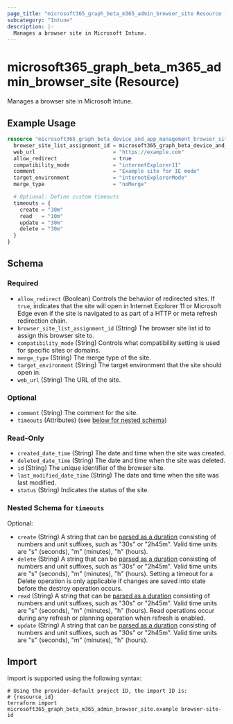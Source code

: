 ```yaml
---
page_title: "microsoft365_graph_beta_m365_admin_browser_site Resource - microsoft365"
subcategory: "Intune"
description: |-
  Manages a browser site in Microsoft Intune.
---
```


# microsoft365_graph_beta_m365_admin_browser_site (Resource)

Manages a browser site in Microsoft Intune.

## Example Usage

```terraform
resource "microsoft365_graph_beta_device_and_app_management_browser_site" "example_site" {
  browser_site_list_assignment_id = microsoft365_graph_beta_device_and_app_management_browser_site_list.example.id
  web_url                         = "https://example.com"
  allow_redirect                  = true
  compatibility_mode              = "internetExplorer11"
  comment                         = "Example site for IE mode"
  target_environment              = "internetExplorerMode"
  merge_type                      = "noMerge"

  # Optional: Define custom timeouts
  timeouts = {
    create = "30m"
    read   = "10m"
    update = "30m"
    delete = "30m"
  }
}
```

<!-- schema generated by tfplugindocs -->
## Schema

### Required

- `allow_redirect` (Boolean) Controls the behavior of redirected sites. If `true`, indicates that the site will open in Internet Explorer 11 or Microsoft Edge even if the site is navigated to as part of a HTTP or meta refresh redirection chain.
- `browser_site_list_assignment_id` (String) The browser site list id to assign this browser site to.
- `compatibility_mode` (String) Controls what compatibility setting is used for specific sites or domains.
- `merge_type` (String) The merge type of the site.
- `target_environment` (String) The target environment that the site should open in.
- `web_url` (String) The URL of the site.

### Optional

- `comment` (String) The comment for the site.
- `timeouts` (Attributes) (see [below for nested schema](#nestedatt--timeouts))

### Read-Only

- `created_date_time` (String) The date and time when the site was created.
- `deleted_date_time` (String) The date and time when the site was deleted.
- `id` (String) The unique identifier of the browser site.
- `last_modified_date_time` (String) The date and time when the site was last modified.
- `status` (String) Indicates the status of the site.

<a id="nestedatt--timeouts"></a>
### Nested Schema for `timeouts`

Optional:

- `create` (String) A string that can be [parsed as a duration](https://pkg.go.dev/time#ParseDuration) consisting of numbers and unit suffixes, such as "30s" or "2h45m". Valid time units are "s" (seconds), "m" (minutes), "h" (hours).
- `delete` (String) A string that can be [parsed as a duration](https://pkg.go.dev/time#ParseDuration) consisting of numbers and unit suffixes, such as "30s" or "2h45m". Valid time units are "s" (seconds), "m" (minutes), "h" (hours). Setting a timeout for a Delete operation is only applicable if changes are saved into state before the destroy operation occurs.
- `read` (String) A string that can be [parsed as a duration](https://pkg.go.dev/time#ParseDuration) consisting of numbers and unit suffixes, such as "30s" or "2h45m". Valid time units are "s" (seconds), "m" (minutes), "h" (hours). Read operations occur during any refresh or planning operation when refresh is enabled.
- `update` (String) A string that can be [parsed as a duration](https://pkg.go.dev/time#ParseDuration) consisting of numbers and unit suffixes, such as "30s" or "2h45m". Valid time units are "s" (seconds), "m" (minutes), "h" (hours).

## Import

Import is supported using the following syntax:

```shell
# Using the provider-default project ID, the import ID is:
# {resource_id}
terraform import microsoft365_graph_beta_m365_admin_browser_site.example browser-site-id
```